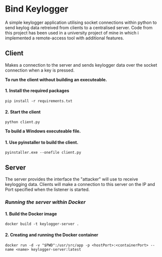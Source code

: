 # Bind Keylogger

A simple keylogger application utilising socket connections within python to send keylog data retreived from clients to a centralised server. Code from this project has been used in a university project of mine in which i implemented a remote-access tool with additional features.

## **Client**

Makes a connection to the server and sends keylogger data over the socket connection when a key is pressed.

**To run the client without building an executeable.**

#### 1. Install the required packages

```console
pip install -r requirements.txt
```

#### 2. Start the client

```console
python client.py
```

**To build a Windows executeable file.**

#### 1. Use pyinstaller to build the client.

```console
pyinstaller.exe --onefile client.py
```

## **Server**

The server provides the interface the "attacker" will use to receive keylogging data. Clients will make a connection to this server on the IP and Port specified when the listener is started.

### **_Running the server within Docker_**

#### 1. Build the Docker image

```console
docker build -t keylogger-server .
```

#### 2. Creating and running the Docker container

```console
docker run -d -v "$PWD":/usr/src/app -p <hostPort>:<containerPort> --name <name> keylogger-server:latest
```


